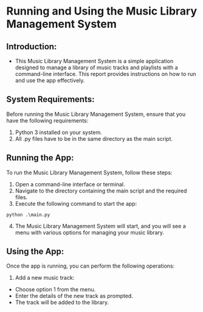 # Running and Using the Music Library Management System
## Introduction:
* This Music Library Management System is a simple application designed to manage a library of music tracks and playlists with a command-line interface. This report provides instructions on how to run and use the app effectively.

## System Requirements:
Before running the Music Library Management System, ensure that you have the following requirements:
1. Python 3 installed on your system.
2. All .py files have to be in the same directory as the main script.

## Running the App:
To run the Music Library Management System, follow these steps:
1. Open a command-line interface or terminal.
2. Navigate to the directory containing the main script and the required files.
3. Execute the following command to start the app:
```
python .\main.py
```
4. The Music Library Management System will start, and you will see a menu with various options for managing your music library.

## Using the App:
Once the app is running, you can perform the following operations:

1. Add a new music track:
 * Choose option 1 from the menu.
 * Enter the details of the new track as prompted.
 * The track will be added to the library.
